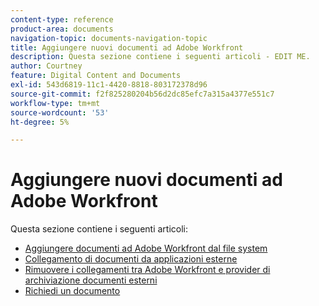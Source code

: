 ```yaml
---
content-type: reference
product-area: documents
navigation-topic: documents-navigation-topic
title: Aggiungere nuovi documenti ad Adobe Workfront
description: Questa sezione contiene i seguenti articoli - EDIT ME.
author: Courtney
feature: Digital Content and Documents
exl-id: 543d6819-11c1-4420-8818-803172378d96
source-git-commit: f2f825280204b56d2dc85efc7a315a4377e551c7
workflow-type: tm+mt
source-wordcount: '53'
ht-degree: 5%

---
```


# Aggiungere nuovi documenti ad Adobe Workfront

Questa sezione contiene i seguenti articoli:

* [Aggiungere documenti ad Adobe Workfront dal file system](../../documents/adding-documents-to-workfront/add-documents-from-file-system.md)
* [Collegamento di documenti da applicazioni esterne](../../documents/adding-documents-to-workfront/link-documents-from-external-apps.md)
* [Rimuovere i collegamenti tra Adobe Workfront e provider di archiviazione documenti esterni](../../documents/adding-documents-to-workfront/remove-links-between-wf-and-doc-apps.md)
* [Richiedi un documento](../../documents/adding-documents-to-workfront/request-a-document.md)

